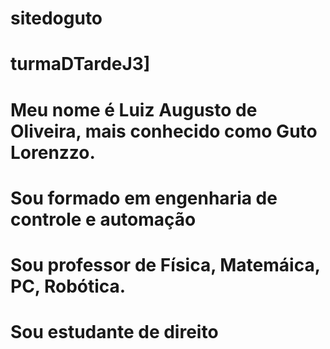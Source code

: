 # sitedoguto
# turmaDTardeJ3]
# Meu nome é Luiz Augusto de Oliveira,  mais conhecido como Guto Lorenzzo.
# Sou formado em engenharia de controle e automação
# Sou professor de Física, Matemáica, PC, Robótica.
# Sou estudante de direito
